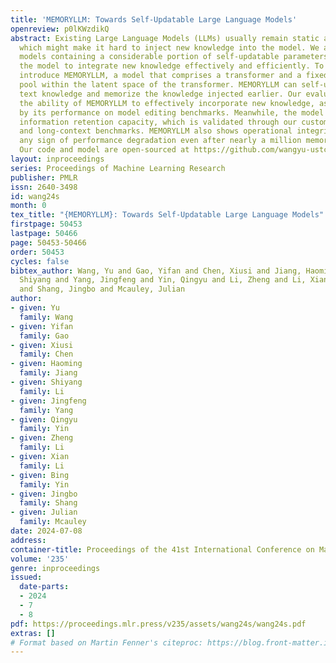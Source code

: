 ```yaml
---
title: 'MEMORYLLM: Towards Self-Updatable Large Language Models'
openreview: p0lKWzdikQ
abstract: Existing Large Language Models (LLMs) usually remain static after deployment,
  which might make it hard to inject new knowledge into the model. We aim to build
  models containing a considerable portion of self-updatable parameters, enabling
  the model to integrate new knowledge effectively and efficiently. To this end, we
  introduce MEMORYLLM, a model that comprises a transformer and a fixed-size memory
  pool within the latent space of the transformer. MEMORYLLM can self-update with
  text knowledge and memorize the knowledge injected earlier. Our evaluations demonstrate
  the ability of MEMORYLLM to effectively incorporate new knowledge, as evidenced
  by its performance on model editing benchmarks. Meanwhile, the model exhibits long-term
  information retention capacity, which is validated through our custom-designed evaluations
  and long-context benchmarks. MEMORYLLM also shows operational integrity without
  any sign of performance degradation even after nearly a million memory updates.
  Our code and model are open-sourced at https://github.com/wangyu-ustc/MemoryLLM.
layout: inproceedings
series: Proceedings of Machine Learning Research
publisher: PMLR
issn: 2640-3498
id: wang24s
month: 0
tex_title: "{MEMORYLLM}: Towards Self-Updatable Large Language Models"
firstpage: 50453
lastpage: 50466
page: 50453-50466
order: 50453
cycles: false
bibtex_author: Wang, Yu and Gao, Yifan and Chen, Xiusi and Jiang, Haoming and Li,
  Shiyang and Yang, Jingfeng and Yin, Qingyu and Li, Zheng and Li, Xian and Yin, Bing
  and Shang, Jingbo and Mcauley, Julian
author:
- given: Yu
  family: Wang
- given: Yifan
  family: Gao
- given: Xiusi
  family: Chen
- given: Haoming
  family: Jiang
- given: Shiyang
  family: Li
- given: Jingfeng
  family: Yang
- given: Qingyu
  family: Yin
- given: Zheng
  family: Li
- given: Xian
  family: Li
- given: Bing
  family: Yin
- given: Jingbo
  family: Shang
- given: Julian
  family: Mcauley
date: 2024-07-08
address:
container-title: Proceedings of the 41st International Conference on Machine Learning
volume: '235'
genre: inproceedings
issued:
  date-parts:
  - 2024
  - 7
  - 8
pdf: https://proceedings.mlr.press/v235/assets/wang24s/wang24s.pdf
extras: []
# Format based on Martin Fenner's citeproc: https://blog.front-matter.io/posts/citeproc-yaml-for-bibliographies/
---
```

